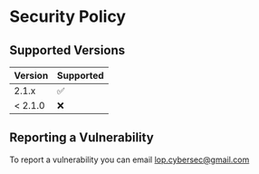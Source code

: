 # Security Policy

## Supported Versions
| Version | Supported          |
| ------- | ------------------ |
| 2.1.x   | :white_check_mark: |
| < 2.1.0   | :x:                |

## Reporting a Vulnerability
To report a vulnerability you can email lop.cybersec@gmail.com
